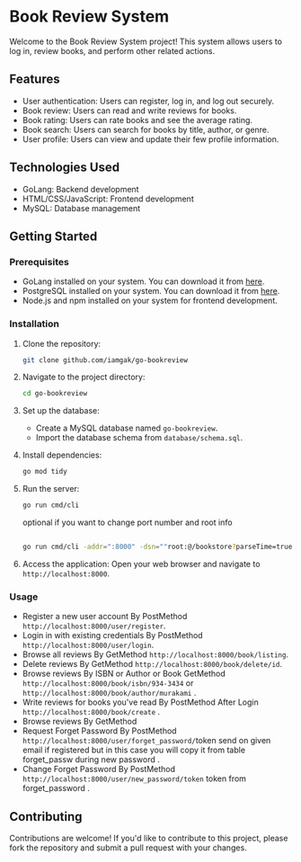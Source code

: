# Book Review System

Welcome to the Book Review System project! This system allows users to log in, review books, and perform other related actions.

## Features
- User authentication: Users can register, log in, and log out securely.
- Book review: Users can read and write reviews for books.
- Book rating: Users can rate books and see the average rating.
- Book search: Users can search for books by title, author, or genre.
- User profile: Users can view and update their few profile information.

## Technologies Used
- GoLang: Backend development
- HTML/CSS/JavaScript: Frontend development
- MySQL: Database management
<!-- - JWT (JSON Web Tokens): Authentication mechanism -->

## Getting Started

### Prerequisites
- GoLang installed on your system. You can download it from [here](https://golang.org/dl/).
- PostgreSQL installed on your system. You can download it from [here](https://www.postgresql.org/download/).
- Node.js and npm installed on your system for frontend development.

### Installation
1. Clone the repository:
    ```bash
    git clone github.com/iamgak/go-bookreview
    ```

2. Navigate to the project directory:
    ```bash
    cd go-bookreview
    ```

3. Set up the database:
    - Create a MySQL database named `go-bookreview`.
    - Import the database schema from `database/schema.sql`.


4. Install dependencies:
    ```bash
    go mod tidy
    ```

5. Run the server:
    ```bash
    go run cmd/cli
    ```
    optional if you want to change port number and root info
    ```bash

    go run cmd/cli -addr=":8000" -dsn=""root:@/bookstore?parseTime=true"
    ```

5. Access the application:
    Open your web browser and navigate to `http://localhost:8000`.

### Usage
- Register a new user account By PostMethod `http://localhost:8000/user/register`.
- Login in with existing credentials By PostMethod `http://localhost:8000/user/login`.
- Browse all reviews By GetMethod `http://localhost:8000/book/listing`.
- Delete reviews By GetMethod `http://localhost:8000/book/delete/id`.
- Browse reviews By ISBN or Author or Book GetMethod `http://localhost:8000/book/isbn/934-3434` or `http://localhost:8000/book/author/murakami` .
- Write reviews for books you've read By PostMethod After Login `http://localhost:8000/book/create` .
- Browse reviews By GetMethod
- Request Forget Password By PostMethod  `http://localhost:8000/user/forget_password/`token send on given email if registered but in this case you will copy it from table forget_passw during new password .
- Change Forget Password By PostMethod  `http://localhost:8000/user/new_password/token` token from forget_password .

## Contributing
Contributions are welcome! If you'd like to contribute to this project, please fork the repository and submit a pull request with your changes.

